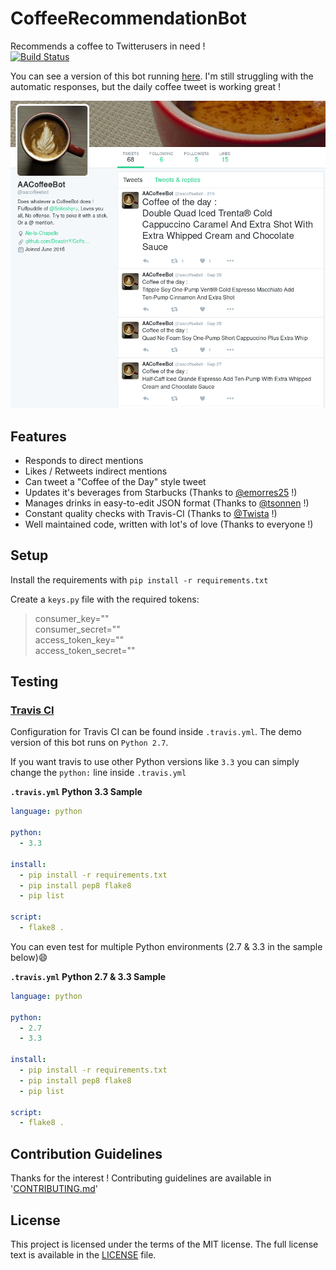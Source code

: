 # CoffeeRecommendationBot
Recommends a coffee to Twitterusers in need !  
[![Build Status](https://travis-ci.org/DeastinY/CoffeeRecommendationBot.svg?branch=master)](https://travis-ci.org/DeastinY/CoffeeRecommendationBot)

You can see a version of this bot running [here](https://twitter.com/aacoffeebot). I'm still struggling with the automatic responses, but the daily coffee tweet is working great !

![Screenshot of CoffeeRecommendationBot in action](https://github.com/DeastinY/CoffeeRecommendationBot/blob/master/coffeebot.png?raw=true)

## Features
- Responds to direct mentions
- Likes / Retweets indirect mentions
- Can tweet a "Coffee of the Day" style tweet
- Updates it's beverages from Starbucks (Thanks to [@emorres25](https://github.com/emorres25) !)
- Manages drinks in easy-to-edit JSON format (Thanks to [@tsonnen](https://github.com/tsonnen) !)
- Constant quality checks with Travis-CI (Thanks to [@Twista](https://github.com/Twista) !)
- Well maintained code, written with lot's of love (Thanks to everyone !)

## Setup
Install the requirements with `pip install -r requirements.txt`

Create a `keys.py` file with the required tokens:
  >consumer_key=""  
  consumer_secret=""  
  access_token_key=""  
  access_token_secret=""  


## Testing

### [Travis CI](https://travis-ci.org)

Configuration for Travis CI can be found inside `.travis.yml`. The demo version of this bot runs on `Python 2.7`.

If you want travis to use other Python versions like `3.3` you can simply change the `python:` line inside `.travis.yml`

**`.travis.yml` Python 3.3 Sample** 
```yml
language: python

python:
  - 3.3

install:
  - pip install -r requirements.txt
  - pip install pep8 flake8
  - pip list

script:
  - flake8 .
```

You can even test for multiple Python environments (2.7 & 3.3 in the sample below):smile:

**`.travis.yml` Python 2.7 & 3.3 Sample** 
```yml
language: python

python:
  - 2.7
  - 3.3

install:
  - pip install -r requirements.txt
  - pip install pep8 flake8
  - pip list

script:
  - flake8 .
```

## Contribution Guidelines
Thanks for the interest !
Contributing guidelines are available in '[CONTRIBUTING.md](CONTRIBUTING.md)'

## License
This project is licensed under the terms of the MIT license. The full license text is available in the [LICENSE](LICENSE) file.
